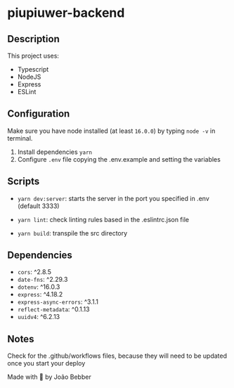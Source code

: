 # piupiuwer-backend

## Description

This project uses:

- Typescript
- NodeJS
- Express
- ESLint

## Configuration

Make sure you have node installed (at least `16.0.0`) by typing `node -v` in terminal.

1. Install dependencies `yarn`
2. Configure `.env` file copying the .env.example and setting the variables

## Scripts

- `yarn dev:server`: starts the server in the port you specified in .env (default 3333)

- `yarn lint`: check linting rules based in the .eslintrc.json file

- `yarn build`: transpile the src directory

## Dependencies

- `cors`: ^2.8.5
- `date-fns`: ^2.29.3
- `dotenv`: ^16.0.3
- `express`: ^4.18.2
- `express-async-errors`: ^3.1.1
- `reflect-metadata`: ^0.1.13
- `uuidv4`: ^6.2.13

## Notes

Check for the .github/workflows files, because they will need to be updated once you start your deploy


Made with 💚 by João Bebber
